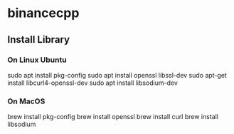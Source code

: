 # binancecpp

## Install Library
### On Linux Ubuntu
sudo apt install pkg-config
sudo apt install openssl libssl-dev
sudo apt-get install libcurl4-openssl-dev
sudo apt install libsodium-dev

### On MacOS
brew install pkg-config
brew install openssl
brew install curl
brew install libsodium